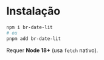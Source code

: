 
# Instalação

```bash
npm i br-date-lit
# ou
pnpm add br-date-lit
```

Requer **Node 18+** (usa `fetch` nativo).
